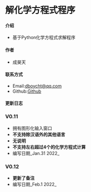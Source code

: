# 解化学方程式程序

#### 介绍
- 基于Python化学方程式求解程序

#### 作者
- 成昊天

#### 联系方式
- Email:dboycht@qq.com
- Github:[Github](http://github.com/chenghaotia)

#### 更新日志
### V0.11
- 拥有图形化输入窗口
-  **不支持除汉语外的其他语言** 
-  **无说明** 
-  **不支持左右超过4个的化学方程式计算** 
-  编写日期_Jan.31 2022_ 
### V0.12
-  **更新了备注**
-  编写日期_Feb.1 2022_ 


